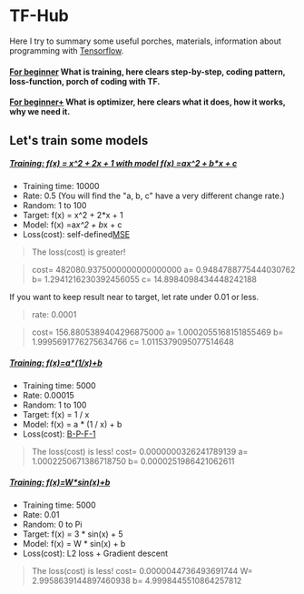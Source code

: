 # TF-Hub

Here I try to summary some useful porches, materials, information about programming with [Tensorflow](https://www.tensorflow.org). 

#### [For beginner](tf_beginner.py) What is training, here clears step-by-step, coding pattern, loss-function, porch of coding with TF.
#### [For beginner+](tf_beginner_plus.py) What is optimizer, here clears what it does, how it works, why we need it.
 
## Let's train some models

##### [Training: f(x) = x^2 + 2*x + 1 with model  f(x) =a*x^2 + b*x + c](quadratic.py)

- Training time: 10000
- Rate: 0.5 (You will find the "a, b, c" have a very different change rate.)
- Random: 1 to 100
- Target: f(x) = x^2 + 2*x + 1
- Model: f(x) =a*x^2 + b*x + c
- Loss(cost): self-defined[MSE](http://img.blog.csdn.net/20170522211318316?watermark/2/text/aHR0cDovL2Jsb2cuY3Nkbi5uZXQvbWFyc2poYW8=/font/5a6L5L2T/fontsize/400/fill/I0JBQkFCMA==/dissolve/70/gravity/SouthEast)
> The loss(cost) is greater! 

> cost= 482080.9375000000000000000 a= 0.9484788775444030762 b= 1.2941216230392456055 c= 14.8984098434448242188

If you want to keep result near to target, let rate under 0.01 or less.

> rate: 0.0001

> cost= 156.8805389404296875000 a= 1.0002055168151855469 b= 1.9995691776275634766 c= 1.0115379095077514648


##### [Training: f(x)=a*(1/x)+b](reciprocal.py)
- Training time: 5000
- Rate: 0.00015
- Random: 1 to 100
- Target: f(x) = 1 / x
- Model: f(x) = a * (1 / x) + b
- Loss(cost):  [B-P-F-1](http://upload-images.jianshu.io/upload_images/4593922-4d24d17a6a2d6a8b.jpg?imageMogr2/auto-orient/strip)
> The loss(cost) is less! cost= 0.0000000326241789139 a= 1.0002250671386718750 b= 0.0000251986421062611

##### [Training: f(x)=W*sin(x)+b](sin.py)
- Training time: 5000
- Rate:  0.01
- Random: 0 to Pi
- Target: f(x) = 3 * sin(x) + 5
- Model: f(x) = W * sin(x) + b
- Loss(cost): L2 loss + Gradient descent
> The loss(cost) is less! cost= 0.0000044736493691744 W= 2.9958639144897460938 b= 4.9998445510864257812
